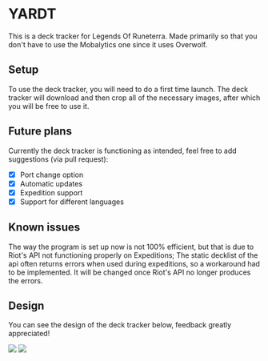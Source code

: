 # YARDT
This is a deck tracker for Legends Of Runeterra. Made primarily so that you don't have to use the Mobalytics one since it uses Overwolf.

## Setup

To use the deck tracker, you will need to do a first time launch. The deck tracker will download and then crop all of the necessary images, after which you will be free to use it. 

## Future plans

Currently the deck tracker is functioning as intended, feel free to add suggestions (via pull request):

 - [x] Port change option
 - [x] Automatic updates
 - [x] Expedition support
 - [x] Support for different languages

## Known issues

The way the program is set up now is not 100% efficient, but that is due to Riot's API not functioning properly on Expeditions; The static decklist of the api often returns errors when used during expeditions, so a workaround had to be implemented. It will be changed once Riot's API no longer produces the errors.

## Design

You can see the design of the deck tracker below, feedback greatly appreciated!

![](https://i.imgur.com/8nobIgy.png)
![](https://i.imgur.com/bKfAuS1.png)
